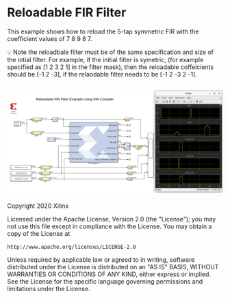 # Reloadable FIR Filter

This example shows how to reload the 5-tap symmetric FIR with the coefficient values of 7 8 9 8 7.

:bulb: Note the reloadbale filter must be of the same specification and size of the intial filter. For example, if the initial filter is symetric, (for example specified as [1 2 3 2 1] in the filter mask), then the reloadable coffeicients should be [-1 2 -3], if the relaodable filter needs to be [-1 2 -3 2 -1].

![](images/screen_shot.PNG)
------------
Copyright 2020 Xilinx

Licensed under the Apache License, Version 2.0 (the "License");
you may not use this file except in compliance with the License.
You may obtain a copy of the License at

    http://www.apache.org/licenses/LICENSE-2.0

Unless required by applicable law or agreed to in writing, software
distributed under the License is distributed on an "AS IS" BASIS,
WITHOUT WARRANTIES OR CONDITIONS OF ANY KIND, either express or implied.
See the License for the specific language governing permissions and
limitations under the License.
